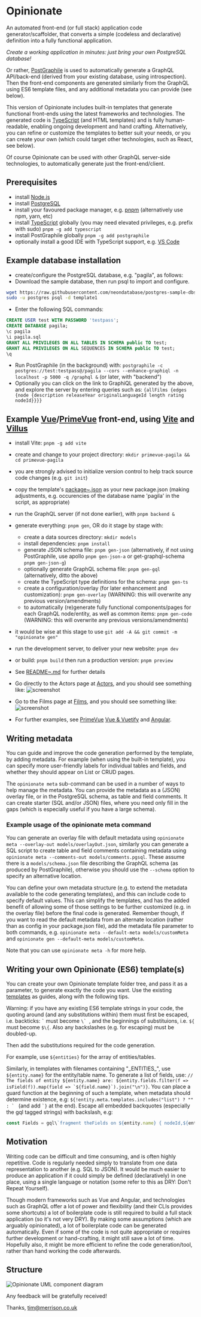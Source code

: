 # Opinionate

An automated front-end (or full stack) application code generator/scaffolder, that converts a simple (codeless and declarative) definition into a fully functional application.

*Create a working application in minutes: just bring your own PostgreSQL database!*

Or rather, [PostGraphile](https://github.com/graphile/postgraphile) is used to automatically generate a GraphQL API/back-end (derived from your existing database, using introspection). Then the front-end components are generated similarly from the GraphQL using ES6 template files, and any additional metadata you can provide (see below).

This version of Opinionate includes built-in templates that generate functional front-ends using the latest frameworks and technologies. The generated code is [TypeScript](https://www.typescriptlang.org) (and HTML templates) and is fully human-readable, enabling ongoing development and hand crafting. Alternatively, you can refine or customize the templates to better suit your needs, or you can create your own (which could target other technologies, such as React, see below).

Of course Opinionate can be used with other GraphQL server-side technologies, to automatically generate just the front-end/client.

## Prerequisites

- install [Node.js](https://nodejs.org/en)
- install [PostgreSQL](https://www.postgresql.org)
- install your favoured package manager, e.g. [pnpm](https://pnpm.io/) (alternatively use npm, yarn, etc)
- install [TypeScript](https://www.typescriptlang.org/) globally (you may need elevated privileges, e.g. prefix with sudo) `pnpm -g add typescript`
- install PostGraphile globally `pnpm -g add postgraphile`
- optionally install a good IDE with TypeScript support, e.g. [VS Code](https://code.visualstudio.com)

## Example database installation

- create/configure the PostgreSQL database, e.g. "pagila", as follows:
- Download the sample database, then run psql to import and configure.
```bash
wget https://raw.githubusercontent.com/neondatabase/postgres-sample-dbs/main/pagila.sql
sudo -u postgres psql -d template1
```
- Enter the following SQL commands:
```sql
CREATE USER test WITH PASSWORD 'testpass';
CREATE DATABASE pagila;
\c pagila
\i pagila.sql
GRANT ALL PRIVILEGES ON ALL TABLES IN SCHEMA public TO test;
GRANT ALL PRIVILEGES ON ALL SEQUENCES IN SCHEMA public TO test;
\q
```
- Run PostGraphile (in the background) with: `postgraphile -c postgres://test:testpass@/pagila --cors --enhance-graphiql -n localhost -p 5000 -q /graphql &` (or later, with "backend")
- Optionally you can click on the link to GraphiQL generated by the above, and explore the server by entering queries such as: `{allFilms {edges {node {description releaseYear originalLanguageId length rating nodeId}}}}`

## Example [Vue](https://vuejs.org)/[PrimeVue](https://github.com/primefaces/primevue) front-end, using [Vite](https://github.com/vitejs/vite) and [Villus](https://github.com/logaretm/villus)

- install Vite: `pnpm -g add vite`
- create and change to your project directory: `mkdir primevue-pagila && cd primevue-pagila`
- you are strongly advised to initialize version control to help track source code changes (e.g. `git init`)
- copy the template's [package~.json](https://github.com/tjme/opinionate/blob/master/templates/primevue/package~.json) as your new package.json (making adjustments, e.g. occurencies of the database name 'pagila' in the script, as appropriate)
- run the GraphQL server (if not done earlier), with `pnpm backend &`
- generate everything: `pnpm gen`, OR do it stage by stage with:
  - create a data sources directory: `mkdir models`
  - install dependencies: `pnpm install`
  - generate JSON schema file: `pnpm gen-json` (alternatively, if not using PostGraphile, use apollo `pnpm gen-json-a` or get-graphql-schema `pnpm gen-json-g`)
  - optionally generate GraphQL schema file: `pnpm gen-gql` (alternatively, ditto the above)
  - create the TypeScript type definitions for the schema: `pnpm gen-ts`
  - create a configuration/overlay (for later enhancement and customization): `pnpm gen-overlay` (WARNING: this will overwrite any previous version/amendments)
  - to automatically (re)generate fully functional components/pages for each GraphQL node/entity, as well as common items: `pnpm gen-code` (WARNING: this will overwrite any previous versions/amendments)
- it would be wise at this stage to use `git add -A && git commit -m "opinionate gen"`
- run the development server, to deliver your new website: `pnpm dev`
- or build: `pnpm build` then run a production version: `pnpm preview`
- See [README~.md](templates/primevue/README~.md) for further details
- Go directly to the Actors page at [Actors](http://localhost:5173/#/Actor), and you should see something like: ![screenshot](doc/Actors_screenshot.png)
- Go to the Films page at [Films](http://localhost:5173/#/Film), and you should see something like: ![screenshot](doc/Films_screenshot.png)

- For further examples, see [PrimeVue](doc/primevue-toh.md) [Vue & Vuetify](doc/vue-vuetify-toh.md) and [Angular](doc/angular-toh.md).

## Writing metadata

You can guide and improve the code generation performed by the template, by adding metadata. For example (when using the built-in template), you can specify more user-friendly labels for individual tables and fields, and whether they should appear on List or CRUD pages.

The `opinionate meta` sub-command can be used in a number of ways to help manage the metadata. You can provide the metadata as a (JSON) overlay file, or in the PostgreSQL schema, as table and field comments. It can create starter (SQL and/or JSON) files, where you need only fill in the gaps (which is especially useful if you have a large schema).

### Example usage of the opinionate meta command

You can generate an overlay file with default metadata using `opinionate meta --overlay-out models/overlayOut.json`, similarly you can generate a SQL script to create table and field comments containing metadata using `opinionate meta --comments-out models/comments.pgsql`. These assume there is a `models/schema.json` file describing the GraphQL schema (as produced by PostGraphile), otherwise you should use the `--schema` option to specify an alternative location.

You can define your own metadata structure (e.g. to extend the metadata available to the code generating templates), and this can include code to specify default values. This can simplify the templates, and has the added benefit of allowing some of those settings to be further customized (e.g. in the overlay file) before the final code is generated. Remember though, if you want to read the default metadata from an alternate location (rather than as config in your package.json file), add the metadata file parameter to both commands, e.g. `opinionate meta --default-meta models/customMeta` and `opinionate gen --default-meta models/customMeta`.

Note that you can use `opinionate meta -h` for more help.

## Writing your own Opinionate (ES6) template(s)

You can create your own Opinionate template folder tree, and pass it as a parameter, to generate exactly the code you want. Use the existing [templates](templates) as guides, along with the following tips.

Warning: if you have any existing ES6 template strings in your code, the quoting around (and any substitutions within) them must first be escaped, i.e. backticks: `` ` `` must become ``\` ``, and the beginnings of substituions, i.e. `${` must become `$\{`. Also any backslashes (e.g. for escaping) must be doubled-up.

Then add the substitutions required for the code generation.

For example, use `${entities}` for the array of entities/tables.

Similarly, in templates with filenames containing "\_ENTITIES\_", use `${entity.name}` for the entity/table name.
To generate a list of fields, use: ``// The fields of entity ${entity.name} are: ${entity.fields.filter(f => isField(f)).map(field => `${field.name}`).join("\n")}``.
You can place a guard function at the beginning of such a template, when metadata should determine existence, e.g: ``${!entity.meta.templates.includes("list") ? "" : ` `` (and add `` `} `` at the end).
Escape all embedded backquotes (especially the gql tagged strings) with backslash, e.g:

```js
const Fields = gql\`fragment theFields on ${entity.name} { nodeId,${entity.fields.map(field => `${field.name}`)} }\`;
```

## Motivation

Writing code can be difficult and time consuming, and is often highly repetitive. Code is regularly needed simply to translate from one data representation to another (e.g. SQL to JSON). It would be much easier to produce an application if it could simply be defined (declaratively) in one place, using a single language or notation (some refer to this as DRY: Don't Repeat Yourself).

Though modern frameworks such as Vue and Angular, and technologies such as GraphQL offer a lot of power and flexibility (and their CLIs provides some shortcuts) a lot of boilerplate code is still required to build a full stack application (so it's not very DRY). By making some assumptions (which are arguably opinionated), a lot of boilerplate code can be generated automatically. Even if some of the code is not quite appropriate or requires further development or hand-crafting, it might still save a lot of time. Hopefully also, it might be more efficient to refine the code generation/tool, rather than hand working the code afterwards.

## Structure

![Opinionate UML component diagram](src/Opinionate.png)

Any feedback will be gratefully received!

Thanks,
tim@merrison.co.uk
